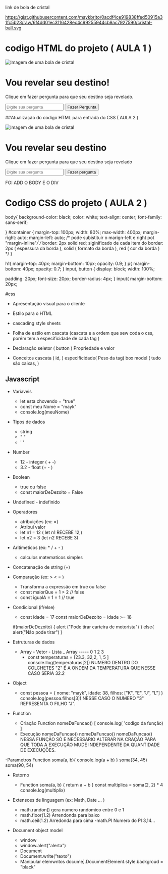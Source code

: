 link de bola de cristal

https://gist.githubusercontent.com/maykbrito/0acdf4ce919838ffed50915a31fc5b23/raw/6f4dd01ec3116428ec4c99255944cb9ac7927590/cristal-ball.svg 

# codigo HTML do projeto ( AULA 1 )
<img src="https://gist.githubusercontent.com/maykbrito/0acdf4ce919838ffed50915a31fc5b23/raw/6f4dd01ec3116428ec4c99255944cb9ac7927590/cristal-ball.svg " alt="Imagem de uma bola de cristal">
<h1>Vou revelar seu destino! </h1>
<p>Clique em fazer pergunta para que seu destino seja revelado.</p>
<input type="text" placeholder="Digite sua pergunta"  />
<button>Fazer Pergunta</button>

##Atualização do codigo HTML para entrada do CSS ( AULA 2 )

<body>
  <div id="container">

<img src="https://gist.githubusercontent.com/maykbrito/0acdf4ce919838ffed50915a31fc5b23/raw/6f4dd01ec3116428ec4c99255944cb9ac7927590/cristal-ball.svg " alt="imagem de uma bola de cristal">
  <h1>Vou revelar seu destino</h1>
  <p>Clique em fazer pergunta para que seu destino seja revelado</p>
  <input type="text"       placeholder="Digite sua pergunta">
   <button>Fazer pergunta</button>


 </div> 
</body>

FOI ADD O BODY E O DIV

# Codigo CSS do projeto ( AULA 2 )

body{
 background-color: black;
 color: white;
 text-align: center;
 font-family: sans-serif;

}
#container {
margin-top: 100px;
width: 80%;
max-width: 400px;
margin-right: auto;
margin-left: auto;
/* pode subistituir o marign-left e right pot "margin-inline"*/
/* border: 2px solid red;
siginificado de cada item do border: 2px ( espessura da borda ), solid ( formato da borda ), red ( cor da borda ) */
}

h1{
  margin-top: 40px;
margin-bottom: 10px;
opacity: 0.9;
}
p{
margin-bottom: 40px;
opacity: 0.7;
}
input, button {
  display: block;
width: 100%;

padding: 20px;
font-size: 20px;
border-radius: 4px;
}
input{
margin-bottom: 20px;


#css

 - Apresentação visual para o cliente 

 - Estilo para o HTML
 - cascading style sheets
 - Folha de estilo em cascata (cascata e a ordem que sew coda o css, porém tem a especificidade de cada tag )

- Declaração 
  seletor ( button )
  Propriedade e valor


- Conceitos
  cascata ( id, )
  especificidade( Peso da tag)
  box model ( tudo são caixas, )

## Javascript

- Variaveis
   - let esta chovendo = "true"
   - const meu Nome = "mayk"
   - console.log(meuNome)

- Tipos de dados
  - string
  - " "
  - ' '

- Number
  - 12 - integer ( + -)
  - 3.2 - float (+ - )

- Boolean
  - true ou fslse
  - const maiorDeDezoito = False

- Undefined - indefinido

- Operadores
  - atribuições (ex: =)
  - Atribui valor
  - let n1 = 12 ( let n1 RECEBE 12,)
  - let n2 = 3 (let n2 RECEBE 3)

- Aritimeticos (ex: * / + - )
  - calculos matematicos simples 

- Concatenação de string (+)

- Comparação (ex: > < = )
  - Transforma a expressão em true ou false
  - const maiorQue = 1 > 2 // false
  - const igualA = 1 = 1 // true

- Condicional (if/else)
  - const idade = 17
  const maiorDeDezoito = idade >= 18

  if(maiorDeDezoito) {
    alert ("Pode tirar carteira de motorista")
  } else{
    alert("Não pode tirar")
  }

- Estruturas de dados
  - Array - Vetor - Lista
    _  Array -----     0     1   2    3 
       - const temperaturas = [23.3, 32,2, 1, 5 ]
         console.llog(temperaturas[2])  NUMERO DENTRO DO COLCHETES "2" É A ONDEM DA TEMPERATURA QUE NESSE CASO SERIA 32.2


- Object
  - const pessoa = {
    nome: "mayk", 
    idade: 38,
    filhos: ["K", "E", "J", "L"]
  }
     console.log(pessoa.filhos[3]) NESSE CASO O NUMERO "3" REPRESENTA O FILHO "J". 


- Function
  - Criação 
    Function nomeDaFuncao()  [
      console.log( 'codigo da função)
    ]
  - Execução
     nomeDaFuncao()
     nomeDaFuncao()
     nomeDaFuncao()
NESSA FUNÇÃO SÓ E NECESSARIO ALTERAR NA CRAÇÃO PARA QUE TODA A EXECUÇÃO MUDE INDEPENDENTE DA QUANTIDADE DE EXECUÇÕES.


-Parametros
 Function soma(a, b){
  console.log(a + b)
 }
    soma(34, 45)
    soma(90, 54)


- Retorno
  - Function soma(a, b) {
    return a + b
  }
    const multiplica = soma(2, 2) * 4
      console.log(multiplix)

- Extensoes de linguagem (ex: Math, Date ... )
  - math.randon() gera numero randomico entre 0 e 1
  - math.floor(1.2) Arrendonda para baixo
  - math.ceil(1.2) Arredonda para cima
  -math.PI Numero do PI 3,14...


- Document object model
  - window
  - window.alert("alerta")
  - Document
  - Document.write("texto")
  - Manipular elemwntos
    docume].DocumentElement.style.backgroud = "black"


